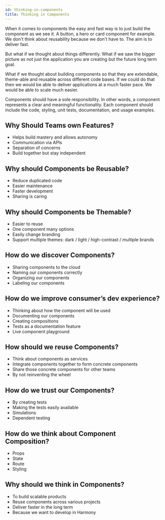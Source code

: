 ```yaml
---
id: thinking-in-components
title: Thinking in Components
---
```


When it comes to components the easy and fast way is to just build the component as we see it. A button, a hero or card component for example. We don't think about reusability because we don't have to. The aim is to deliver fast.

But what if we thought about things differently. What if we saw the bigger picture as not just the application you are creating but the future long term goal.

What if we thought about building components so that they are extendable, theme-able and reusable across different code bases. If we could do that then we would be able to deliver applications at a much faster pace. We would be able to scale much easier.

Components should have a sole responsibility. In other words, a component represents a clear and meaningful functionality. Each component should include the code, styling, unit tests, documentation, and usage examples.

## Why Should Teams own Features?

- Helps build mastery and allows autonomy
- Communication via APIs
- Separation of concerns
- Build together but stay independent

## Why should Components be Reusable?

- Reduce duplicated code
- Easier maintenance
- Faster development
- Sharing is caring

## Why should Components be Themable?

- Easier to reuse
- One component many options
- Easily change branding
- Support multiple themes: dark / light / high-contrast / multiple brands

## How do we discover Components?

- Sharing components to the cloud
- Naming our components correctly
- Organizing our components
- Labeling our components

## How do we improve consumer’s dev experience?

- Thinking about how the component will be used
- Documenting our components
- Creating compositions
- Tests as a documentation feature
- Live component playground

## How should we reuse Components?

- Think about components as services
- Integrate components together to form concrete components
- Share those concrete components for other teams
- By not reinventing the wheel

## How do we trust our Components?

- By creating tests
- Making the tests easily available
- Simulations
- Dependent testing

## How do we think about Component Composition?

- Props
- State
- Route
- Styling

## Why should we think in Components?

- To build scalable products
- Reuse components across various projects
- Deliver faster in the long term
- Because we want to develop in Harmony
